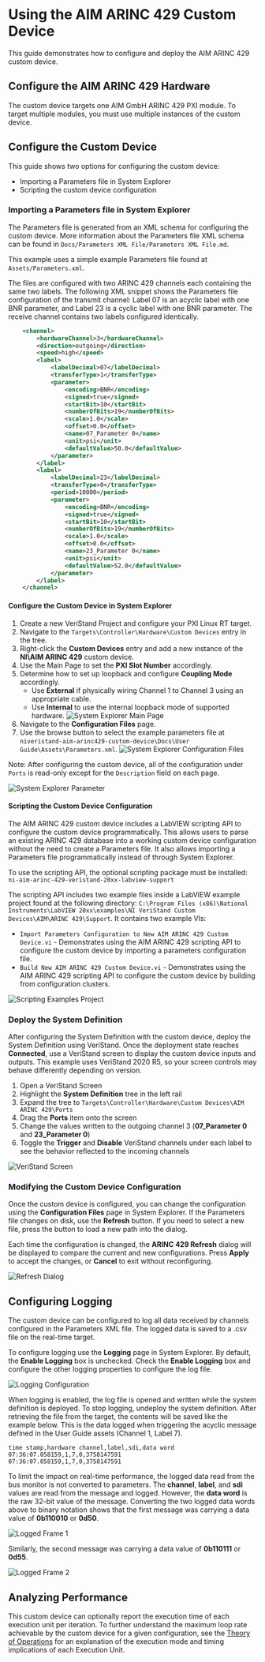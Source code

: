 # Using the AIM ARINC 429 Custom Device

This guide demonstrates how to configure and deploy the AIM ARINC 429 custom device.

## Configure the AIM ARINC 429 Hardware

The custom device targets one AIM GmbH ARINC 429 PXI module. To target multiple modules, you must use multiple instances of the custom device.

## Configure the Custom Device

This guide shows two options for configuring the custom device:
- Importing a Parameters file in System Explorer
- Scripting the custom device configuration

### Importing a Parameters file in System Explorer
The Parameters file is generated from an XML schema for configuring the custom device. More information about the Parameters file XML schema can be found in `Docs/Parameters XML File/Parameters XML File.md`.

This example uses a simple example Parameters file found at `Assets/Parameters.xml`.

The files are configured with two ARINC 429 channels each containing the same two labels. The following XML snippet shows the Parameters file configuration of the transmit channel: Label 07 is an acyclic label with one BNR parameter, and Label 23 is a cyclic label with one BNR parameter. The receive channel contains two labels configured identically.

```xml
	<channel>
		<hardwareChannel>3</hardwareChannel>
		<direction>outgoing</direction>
		<speed>high</speed>
		<label>
			<labelDecimal>07</labelDecimal>
			<transferType>1</transferType>
			<parameter>
				<encoding>BNR</encoding>
				<signed>true</signed>
				<startBit>10</startBit>
				<numberOfBits>19</numberOfBits>
				<scale>1.0</scale>
				<offset>0.0</offset>
				<name>07_Parameter 0</name>
				<unit>psi</unit>
				<defaultValue>50.0</defaultValue>
			</parameter>
		</label>
		<label>
			<labelDecimal>23</labelDecimal>
			<transferType>0</transferType>
			<period>10000</period>
			<parameter>
				<encoding>BNR</encoding>
				<signed>true</signed>
				<startBit>10</startBit>
				<numberOfBits>19</numberOfBits>
				<scale>1.0</scale>
				<offset>0.0</offset>
				<name>23_Parameter 0</name>
				<unit>psi</unit>
				<defaultValue>52.0</defaultValue>
			</parameter>
		</label>
	</channel>
```

#### Configure the Custom Device in System Explorer

1. Create a new VeriStand Project and configure your PXI Linux RT target.
2. Navigate to the `Targets\Controller\Hardware\Custom Devices` entry in the tree.
3. Right-click the **Custom Devices** entry and add a new instance of the **NI\AIM ARINC 429** custom device.
4. Use the Main Page to set the **PXI Slot Number** accordingly.
5. Determine how to set up loopback and configure **Coupling Mode** accordingly.
   - Use **External** if physically wiring Channel 1 to Channel 3 using an appropriate cable.
   - Use **Internal** to use the internal loopback mode of supported hardware.
![System Explorer Main Page](Screenshots/System_Explorer_main_unconfigured.PNG)
6. Navigate to the **Configuration Files** page.
7. Use the browse button to select the example parameters file at `niveristand-aim-arinc429-custom-device\Docs\User Guide\Assets\Parameters.xml`.
![System Explorer Configuration Files](Screenshots/System_Explorer_configuration_files_configured.PNG)

Note: After configuring the custom device, all of the configuration under `Ports` is read-only except for the `Description` field on each page.

![System Explorer Parameter](Screenshots/System_Explorer_parameter_configured.PNG)

#### Scripting the Custom Device Configuration

The AIM ARINC 429 custom device includes a LabVIEW scripting API to configure the custom device programmatically. This allows users to parse an existing ARINC 429 database into a working custom device configuration without the need to create a Parameters file. It also allows importing a Parameters file programmatically instead of through System Explorer.

To use the scripting API, the optional scripting package must be installed:
`ni-aim-arinc-429-veristand-20xx-labview-support`

The scripting API includes two example files inside a LabVIEW example project found at the following directory: `C:\Program Files (x86)\National Instruments\LabVIEW 20xx\examples\NI VeriStand Custom Devices\AIM\ARINC 429\Support`. It contains two example VIs:

- `Import Parameters Configuration to New AIM ARINC 429 Custom Device.vi` - Demonstrates using the AIM ARINC 429 scripting API to configure the custom device by importing a parameters configuration file.
- `Build New AIM ARINC 429 Custom Device.vi` - Demonstrates using the AIM ARINC 429 scripting API to configure the custom device by building from configuration clusters.

![Scripting Examples Project](Screenshots/Scripting_examples_project.PNG)

### Deploy the System Definition

After configuring the System Definition with the custom device, deploy the System Definition using VeriStand. Once the deployment state reaches **Connected**, use a VeriStand screen to display the custom device inputs and outputs. This example uses VeriStand 2020 R5, so your screen controls may behave differently depending on version.

1. Open a VeriStand Screen
2. Highlight the **System Definition** tree in the left rail
3. Expand the tree to `Targets\Controller\Hardware\Custom Devices\AIM ARINC 429\Ports`
4. Drag the **Ports** item onto the screen
5. Change the values written to the outgoing channel 3 (**07_Parameter 0** and **23_Parameter 0**)
6. Toggle the **Trigger** and **Disable** VeriStand channels under each label to see the behavior reflected to the incoming channels

![VeriStand Screen](Screenshots/VeriStand_screen_deployed.PNG)

### Modifying the Custom Device Configuration

Once the custom device is configured, you can change the configuration using the **Configuration Files** page in System Explorer. If the Parameters file changes on disk, use the **Refresh** button. If you need to select a new file, press the button to load a new path into the dialog.

Each time the configuration is changed, the **ARINC 429 Refresh** dialog will be displayed to compare the current and new configurations. Press **Apply** to accept the changes, or **Cancel** to exit without reconfiguring.

![Refresh Dialog](Screenshots/Refresh_dialog.PNG)

## Configuring Logging

The custom device can be configured to log all data received by channels configured in the Parameters XML file. The logged data is saved to a .csv file on the real-time target.

To configure logging use the **Logging** page in System Explorer. By default, the **Enable Logging** box is unchecked. Check the **Enable Logging** box and configure the other logging properties to configure the log file.

![Logging Configuration](Screenshots/Logging_Configuration.PNG)

When logging is enabled, the log file is opened and written while the system definition is deployed. To stop logging, undeploy the system definition. After retrieving the file from the target, the contents will be saved like the example below. This is the data logged when triggering the acyclic message defined in the User Guide assets (Channel 1, Label 7).

```
time stamp,hardware channel,label,sdi,data word
07:36:07.058159,1,7,0,3758147591
07:36:07.058159,1,7,0,3758147591
```

To limit the impact on real-time performance, the logged data read from the bus monitor is not converted to parameters. The **channel**, **label**, and **sdi** values are read from the message and logged. However, the **data word** is the raw 32-bit value of the message. Converting the two logged data words above to binary notation shows that the first message was carrying a data value of **0b110010** or **0d50**.

![Logged Frame 1](Screenshots/Logged_Frame_1.png)

Similarly, the second message was carrying a data value of **0b110111** or **0d55**.

![Logged Frame 2](Screenshots/Logged_Frame_2.png)

## Analyzing Performance

This custom device can optionally report the execution time of each execution unit per iteration. To further understand the maximum loop rate achievable by the custom device for a given configuration, see the [Theory of Operations](../Theory%20of%20Operations/Theory%20of%20Operations.md#Using-Timing-Channels-to-Analyze-Performance) for an explanation of the execution mode and timing implications of each Execution Unit.
